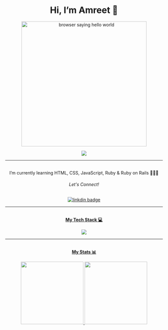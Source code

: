 <div id="greeting" align="center" >
  <h1>Hi, I’m Amreet 👋</h1>
  <img height="400" src="https://i.giphy.com/media/v1.Y2lkPTc5MGI3NjExczFnb3I5aHJ6ejl3NTZkM3JoYW55NjVjM3A0c3YzMmxlOTVkbmdoOCZlcD12MV9pbnRlcm5hbF9naWZfYnlfaWQmY3Q9Zw/h408T6Y5GfmXBKW62l/giphy.gif" alt="browser saying hello world">
</div>

<div id="view-count" align="center">
  
 ![](https://komarev.com/ghpvc/?username=amreetb4ins&color=ff69b4)
</div>


  <hr>
    
<div id="about-me"align="center" >
  <br> I’m currently learning HTML, CSS, JavaScript, Ruby & Ruby on Rails 👩🏽‍💻
</div>
<div id="linkedin" align="center" >
 <h6>Let's Connect!<br></h6> 
  <a href="https://www.linkedin.com/in/amreetbains/"><img src="https://img.shields.io/badge/LinkedIn-blue?logo=linkedin&logoColor=white&style=for-the-badge" alt="linkdin badge">
</div>

<hr>
<div id ="tech-stack" align="center">
  <strong><br>My Tech Stack 💻<br></strong>
<br><img src="https://skillicons.dev/icons?i=ruby,rails,html,css,javascript,heroku,scss">
</div>
  <hr>

<div id="stats" align="center">
  <strong><br>My Stats 📊<br></strong>
    <br><img height="200" src="https://github-readme-stats.vercel.app/api?username=amreetb4ins&show_icons=true&theme=panda&layout=compact&card_width=320" >
    <img height="200" src="https://github-readme-stats.vercel.app/api/top-langs/?username=amreetb4ins&theme=panda&layout=compact&card_width=320" >
</div>

<!---
amreetb4ins/amreetb4ins is a ✨ special ✨ repository because its `README.md` (this file) appears on your GitHub profile.
You can click the Preview link to take a look at your changes.
--->
